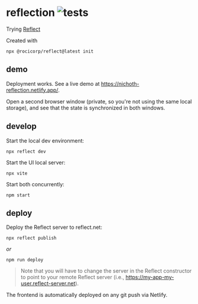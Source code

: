 # reflection ![tests](https://github.com/nichoth/reflection/actions/workflows/nodejs.yml/badge.svg)

Trying [Reflect](https://hello.reflect.net/add-to-existing)

Created with
```
npx @rocicorp/reflect@latest init
```

## demo
Deployment works. See a live demo at https://nichoth-reflection.netlify.app/.

Open a second browser window (private, so you're not using the same local storage), and see that the state is synchronized in both windows.

## develop

Start the local dev environment:
```
npx reflect dev
```

Start the UI local server:
```
npx vite
```

Start both concurrently:
```
npm start
```

## deploy
Deploy the Reflect server to reflect.net:
```
npx reflect publish
```

*or*

```
npm run deploy
```

> Note that you will have to change the server in the Reflect constructor to point to your remote Reflect server (i.e., https://my-app-my-user.reflect-server.net).

The frontend is automatically deployed on any git push via Netlify.
